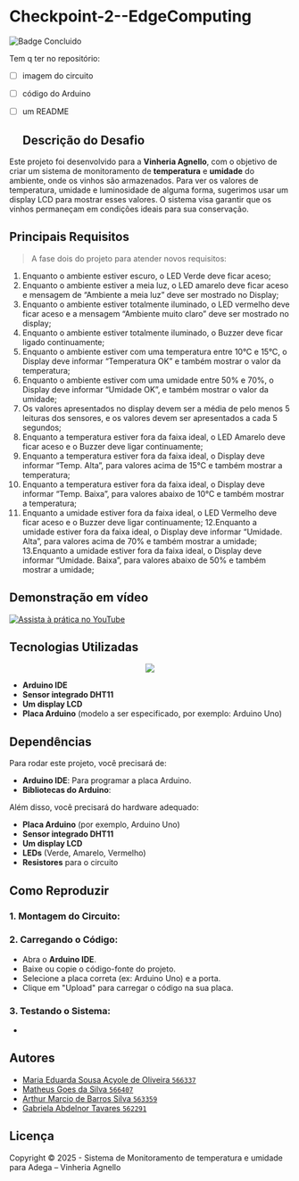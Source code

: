 # Checkpoint-2--EdgeComputing
![Badge Concluido](http://img.shields.io/static/v1?label=STATUS&message=CONCLUIDO&color=GREEN&style=for-the-badge)

Tem q ter no repositório:
- [ ] imagem do circuito
- [ ] código do Arduino
- [ ] um README

  ## Descrição do Desafio
Este projeto foi desenvolvido para a **Vinheria Agnello**, com o objetivo de criar um sistema de monitoramento de **temperatura** e **umidade** do ambiente, onde os vinhos são armazenados. Para ver os valores de temperatura, umidade e luminosidade de alguma forma, sugerimos usar um display LCD para mostrar esses valores. 
O sistema visa garantir que os vinhos permaneçam em condições ideais para sua conservação.

  ## Principais Requisitos
> A fase dois do projeto para atender novos requisitos:


1. Enquanto o ambiente estiver escuro, o LED Verde deve ficar aceso;
2. Enquanto o ambiente estiver a meia luz, o LED amarelo deve ficar aceso e mensagem de
“Ambiente a meia luz” deve ser mostrado no Display;
3. Enquanto o ambiente estiver totalmente iluminado, o LED vermelho deve ficar aceso e a
mensagem “Ambiente muito claro” deve ser mostrado no display;
4. Enquanto o ambiente estiver totalmente iluminado, o Buzzer deve ficar ligado
continuamente;
5. Enquanto o ambiente estiver com uma temperatura entre 10°C e 15°C, o Display deve
informar “Temperatura OK” e também mostrar o valor da temperatura;
6. Enquanto o ambiente estiver com uma umidade entre 50% e 70%, o Display deve
informar “Umidade OK”, e também mostrar o valor da umidade;
7. Os valores apresentados no display devem ser a média de pelo menos 5 leituras dos
sensores, e os valores devem ser apresentados a cada 5 segundos;
8. Enquanto a temperatura estiver fora da faixa ideal, o LED Amarelo deve ficar aceso e o
Buzzer deve ligar continuamente;
9. Enquanto a temperatura estiver fora da faixa ideal, o Display deve informar “Temp. Alta”,
para valores acima de 15°C e também mostrar a temperatura;
10. Enquanto a temperatura estiver fora da faixa ideal, o Display deve informar “Temp.
Baixa”, para valores abaixo de 10°C e também mostrar a temperatura;
11. Enquanto a umidade estiver fora da faixa ideal, o LED Vermelho deve ficar aceso e o
Buzzer deve ligar continuamente;
12.Enquanto a umidade estiver fora da faixa ideal, o Display deve informar “Umidade. Alta”,
para valores acima de 70% e também mostrar a umidade;
13.Enquanto a umidade estiver fora da faixa ideal, o Display deve informar “Umidade. Baixa”,
para valores abaixo de 50% e também mostrar a umidade;

## Demonstração em vídeo

[![Assista à prática no YouTube](https://img.youtube.com/vi/PEIcxzw2ug4/0.jpg)](https://youtu.be/PEIcxzw2ug4)

## Tecnologias Utilizadas

<p align="center">
  <img src="https://img.shields.io/static/v1?label=&message=ARDUINO&color=blue&style=for-the-badge&logo=ARDUINO"/>
</p>

- **Arduino IDE**
- **Sensor integrado DHT11**
- **Um display LCD**
- **Placa Arduino** (modelo a ser especificado, por exemplo: Arduino Uno)

## Dependências

Para rodar este projeto, você precisará de:

- **Arduino IDE**: Para programar a placa Arduino.
- **Bibliotecas do Arduino**:

Além disso, você precisará do hardware adequado:

- **Placa Arduino** (por exemplo, Arduino Uno)
- **Sensor integrado DHT11**
- **Um display LCD**
- **LEDs** (Verde, Amarelo, Vermelho)
- **Resistores** para o circuito

## Como Reproduzir
### 1. **Montagem do Circuito**:

  
### 2. **Carregando o Código**:
- Abra o **Arduino IDE**.
- Baixe ou copie o código-fonte do projeto.
- Selecione a placa correta (ex: Arduino Uno) e a porta.
- Clique em "Upload" para carregar o código na sua placa.
  
### 3. **Testando o Sistema**:
-

## Autores

- [Maria Eduarda Sousa Acyole de Oliveira `566337`](https://github.com/MariaEduardaAcyole)
- [Matheus Goes da Silva `566407`](https://github.com/Goes1404)
- [Arthur Marcio de Barros Silva `563359`](https://github.com/TutuMbs)
- [Gabriela Abdelnor Tavares `562291`](https://github.com/GabihAbdTavares)

## Licença

Copyright :copyright: 2025 - Sistema de Monitoramento de temperatura e umidade para Adega – Vinheria Agnello

